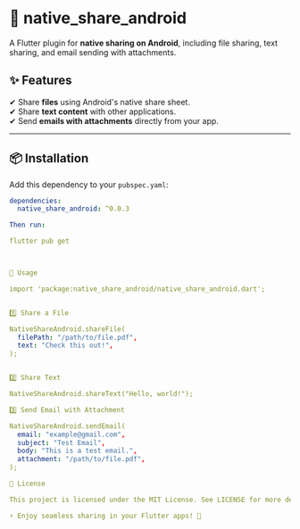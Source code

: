 # 📲 native_share_android

A Flutter plugin for **native sharing on Android**, including file sharing, text sharing, and email sending with attachments.

## ✨ Features
✔ Share **files** using Android's native share sheet.  
✔ Share **text content** with other applications.  
✔ Send **emails with attachments** directly from your app.

---

## 📦 Installation

Add this dependency to your `pubspec.yaml`:
```yaml
dependencies:
  native_share_android: ^0.0.3

Then run:

flutter pub get



🚀 Usage

import 'package:native_share_android/native_share_android.dart';


1️⃣ Share a File

NativeShareAndroid.shareFile(
  filePath: "/path/to/file.pdf",
  text: "Check this out!",
);


2️⃣ Share Text

NativeShareAndroid.shareText("Hello, world!");

3️⃣ Send Email with Attachment

NativeShareAndroid.sendEmail(
  email: "example@gmail.com",
  subject: "Test Email",
  body: "This is a test email.",
  attachment: "/path/to/file.pdf",
);

🔗 License

This project is licensed under the MIT License. See LICENSE for more details.

⚡ Enjoy seamless sharing in your Flutter apps! 🚀
